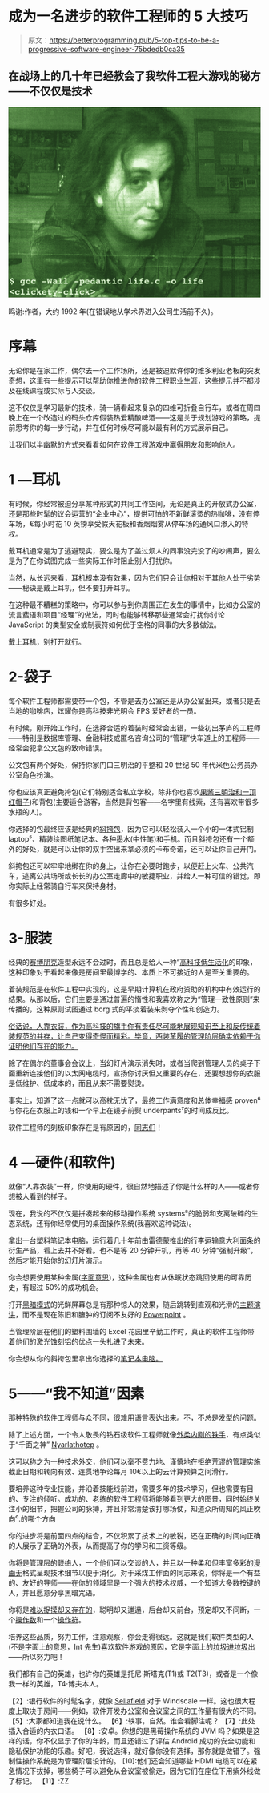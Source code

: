 # 成为一名进步的软件工程师的 5 大技巧

> 原文：<https://betterprogramming.pub/5-top-tips-to-be-a-progressive-software-engineer-75bdedb0ca35>

## 在战场上的几十年已经教会了我软件工程大游戏的秘方——不仅仅是技术

![](img/a9960ab2302b23346ebd68138f076397.png)

鸣谢:作者，大约 1992 年(在错误地从学术界进入公司生活前不久)。

# 序幕

无论你是在家工作，偶尔去一个工作场所，还是被迫默许你的维多利亚老板的突发奇想，这里有一些提示可以帮助你推进你的软件工程职业生涯，这些提示并不都涉及在线课程或实际与人交谈。

这不仅仅是学习最新的技术，骑一辆看起来复杂的四维可折叠自行车，或者在周四晚上在一个改造过的码头仓库假装热爱精酿啤酒——这是关于规划游戏的策略，提前思考你的每一步行动，并在任何时候尽可能以最有利的方式展示自己。

让我们以半幽默的方式来看看如何在软件工程游戏中赢得朋友和影响他人。

# 1 —耳机

有时候，你经常被迫分享某种形式的共同工作空间，无论是真正的开放式办公室，还是那些时髦的议会运营的“企业中心”，提供可怕的不新鲜滚烫的热咖啡，没有停车场，€每小时花 10 英镑享受假天花板和香烟烟雾从停车场的通风口渗入的特权。

戴耳机通常是为了逃避现实，要么是为了盖过烦人的同事没完没了的吵闹声，要么是为了在你试图完成一些实际工作时阻止别人打扰你。

当然，从长远来看，耳机根本没有效果，因为它们只会让你相对于其他人处于劣势——秘诀是戴上耳机，但不要打开耳机。

在这种最不糟糕的策略中，你可以参与到你周围正在发生的事情中，比如办公室的流言蜚语和项目“经理”的做法，同时也能够转移那些通常会打扰你讨论 JavaScript 的类型安全或制表符如何优于空格的同事的大多数做法。

戴上耳机，别打开就行。

# 2-袋子

每个软件工程师都需要带一个包，不管是去办公室还是从办公室出来，或者只是去当地的咖啡店，炫耀你是高科技非光明会 FPS 爱好者的一员。

有时候，刚开始工作时，在选择合适的着装时经常会出错，一些初出茅庐的工程师——特别是数据库管理、金融科技或匿名咨询公司的“管理”快车道上的工程师——经常会犯拿公文包的致命错误。

公文包有两个好处，保持你家门口三明治的平整和 20 世纪 50 年代米色公务员办公室角色扮演。

你也应该真正避免挎包(它们特别适合私立学校，除非你也喜欢[果酱三明治和一顶红帽子](https://en.wikipedia.org/wiki/Paddington_Bear))和背包(主要适合游客，当然是背包客——名字里有线索，还有喜欢带很多水瓶的人)。

你选择的包最终应该是经典的[斜挎包](https://en.wikipedia.org/wiki/Messenger_bag)，因为它可以轻松装入一个小的一体式铝制 laptop⁵、精装绘图纸笔记本、各种墨水(中性笔)和手机。而且斜挎包还有一个额外的好处，就是可以让你的双手空出来拿必须的卡布奇诺，还可以让你自己开门。

斜挎包还可以牢牢地绑在你的身上，让你在必要时跑步，以便赶上火车、公共汽车，逃离公共场所或长长的办公室走廊中的敏捷职业，并给人一种可信的错觉，即你实际上经常骑自行车来保持身材。

有很多好处。

# 3-服装

经典的[赛博朋克](https://en.wikipedia.org/wiki/Cyberpunk)造型永远不会过时，而且总是给人一种“[高科技低生活化](http://www.sjgames.com/gurps/books/cyberpunk/)的印象，这种印象对于看起来像是房间里最博学的、本质上不可接近的人是至关重要的。

着装规范是在软件工程中实现的，这是早期计算机在政府资助的机构中有效运行的结果。从那以后，它们主要是通过普遍的惰性和我喜欢称之为“管理一致性原则”来传播的，这种原则试图通过 borg 式的平淡着装来剥夺个性和创造力。

[俗话说，人靠衣装，作为高科技的旗手](https://idioms.thefreedictionary.com/clothes+make+the+man)[你有责任尽可能地展现知识至上和反传统着装规范的并存，让自己变得奇怪而精彩。毕竟，西装革履的管理阶层确实依赖于你证明他们存在的能力。](https://www.youtube.com/watch?v=zxFnHvousAM)

除了在偶尔的董事会会议上，当幻灯片演示消失时，或者当爬到管理人员的桌子下面重新连接他们的以太网电缆时，宣扬你讨厌但又重要的存在，还要想想你的衣服是低维护、低成本的，而且从来不需要熨烫。

事实上，知道了这一点就可以高枕无忧了，最终工作满意度和总体幸福感 proven⁶与你花在衣服上的钱和一个早上在镜子前熨 underpants⁷的时间成反比。

软件工程师的刻板印象存在是有原因的，[同志们](https://www.youtube.com/watch?v=GK2GUxOnjDQ)！

# 4 —硬件(和软件)

就像“人靠衣装”一样，你使用的硬件，很自然地描述了你是什么样的人——或者你想被人看到的样子。

现在，我说的不仅仅是拼凑起来的移动操作系统 systems⁸的脆弱和支离破碎的生态系统，还有你经常使用的桌面操作系统(我喜欢这种说法)。

拿出一台塑料笔记本电脑，运行着几十年前由雷德蒙推出的行李运输意大利面条的衍生产品，看上去并不好看。也不是等 20 分钟开机，再等 40 分钟“强制升级”，然后才能开始你的幻灯片演示。

你会想要使用某种金属([字面意思](https://developer.apple.com/metal/))，这种金属也有从休眠状态跳回使用的可靠历史，有超过 50%的成功机会。

打开[黑暗模式](https://developer.apple.com/design/human-interface-guidelines/macos/visual-design/dark-mode/)的光鲜屏幕总是有那种惊人的效果，随后跳转到直观和光滑的[主题演讲](https://www.apple.com/keynote/)，而不是现在陈旧和臃肿的订阅不友好的 [Powerpoint](https://www.microsoft.com/en-ie/microsoft-365/powerpoint) 。

当管理阶层在他们的塑料围墙的 Excel 花园里辛勤工作时，真正的软件工程师带着他们的激光蚀刻铝的优点一头扎进了未来。

你会想从你的斜挎包里拿出你选择的[笔记本电脑。](https://www.apple.com/uk/macbook-pro-13/)

# 5——“我不知道”因素

那种特殊的软件工程师与众不同，很难用语言表达出来。不，不总是发型的问题。

除了上述方面，一个令人敬畏的钻石级软件工程师就像[外柔内刚的铁手](https://idioms.thefreedictionary.com/an+iron+hand+in+a+velvet+glove)，有点类似于“千面之神” [Nyarlathotep](https://en.wikipedia.org/wiki/Nyarlathotep) 。

这可以称之为一种技术外交，他们可以毫不费力地、谨慎地在拒绝荒谬的管理实施截止日期和转向有效、连贯地争论每月 10€以上的云计算预算之间滑行。

要培养这种专业技能，并沿着技能线前进，需要多年的技术学习，但也需要有目的、专注的倾听。成功的、老练的软件工程师将能够看到更大的图景，同时始终关注小的细节，把握公司的脉搏，并且非常清楚该打哪场仗，知道众所周知的风正吹向⁰.的哪个方向

你的进步将是前面四点的结合，不仅积累了技术上的敏锐，还在正确的时间向正确的人展示了正确的外表，从而提高了你的学习和工资等级。

你将是管理层的联络人，一个他们可以交谈的人，并且以一种柔和但丰富多彩的[漫画无](https://en.wikipedia.org/wiki/Comic_Sans)格式呈现技术细节以便于消化。对于采煤工作面的同志来说，你将是一个有益的、友好的导师——在你的领域里是一个强大的技术权威，一个知道大多数按键的人，并且愿意分享黑暗咒语。

你将是[难以捉摸却又存在的](https://en.wikipedia.org/wiki/The_Scarlet_Pimpernel)，聪明却又邋遢，后台却又前台，预定却又不间断，一个[操作数](https://en.wikipedia.org/wiki/Operand)和一个[操作符](https://en.wikipedia.org/wiki/Operator_(computer_programming))。

培养这些品质，努力工作，注意观察，你会走得很远。这就是我们软件类型的人(不是字面上的意思，Int 先生)喜欢软件游戏的原因，它是字面上的[垃圾进垃圾出](https://en.wikipedia.org/wiki/Garbage_in,_garbage_out)——所以努力吧！

我们都有自己的英雄，也许你的英雄是托尼·斯塔克(T1)或 T2(T3)，或者是一个像我一样的英雄，T4·博夫本人。

[1]:是的，很遗憾，它们依然存在。即使经过了几十年的嘲笑和千兆字节的信息淘洗一切从他们的有效性到他们的卫生。软件开发的全景监狱。
【2】:银行软件的时髦名字，就像 [Sellafield](https://en.wikipedia.org/wiki/Sellafield) 对于 Windscale 一样。这也很大程度上取决于房间——例如，软件开发办公室和会议室之间的工作量有很大的不同。
【5】:大家都知道我在说什么。
【6】:轶事，自然。谁会看脚注呢？
【7】:此处插入合适的内衣口语。
【8】:安卓。你想的是黑莓操作系统的 JVM 吗？如果是这样的话，你不仅显示了你的年龄，而且还错过了评估 Android 成功的安全功能和隐私保护功能的乐趣。好吧，我说选择，就好像你没有选择，那你就是做错了。强制性操作系统是为管理阶层设计的。
[10]:他们还会知道哪些 HDMI 电缆可以在紧急情况下拔掉，哪些椅子可以避免从会议室被偷走，因为它们在座位下用紫外线做了标记。
【11】:<ESC><SHIFT>ZZ